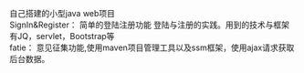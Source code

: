 
自己搭建的小型java web项目  
SignIn&Register： 简单的登陆注册功能 登陆与注册的实践。用到的技术与框架有JQ，servlet，Bootstrap等  
fatie： 意见征集功能,使用maven项目管理工具以及ssm框架，使用ajax请求获取后台数据。  
